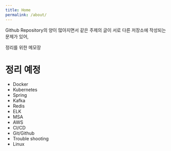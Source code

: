 ```yaml
---
title: Home
permalink: /about/
---
```


Github Repository의 양이 많아지면서 같은 주제의 글이 서로 다른 저장소에 작성되는 문제가 있어, 

정리를 위한 메모장



# 정리 예정

- Docker
- Kubernetes
- Spring
- Kafka
- Redis
- ELK
- MSA
- AWS
- CI/CD
- Git/Github
- Trouble shooting
- Linux